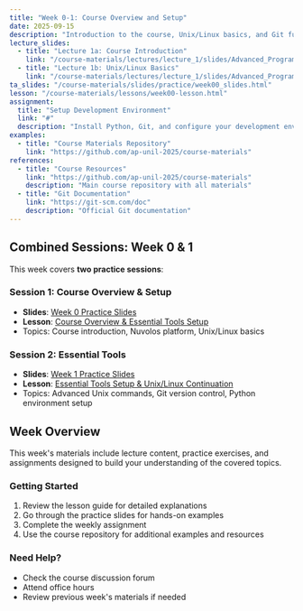 ```yaml
---
title: "Week 0-1: Course Overview and Setup"
date: 2025-09-15
description: "Introduction to the course, Unix/Linux basics, and Git fundamentals"
lecture_slides:
  - title: "Lecture 1a: Course Introduction"
    link: "/course-materials/lectures/lecture_1/slides/Advanced_Programming_2025_lecture_1a.pdf"
  - title: "Lecture 1b: Unix/Linux Basics"
    link: "/course-materials/lectures/lecture_1/slides/Advanced_Programming_2025_lecture_1b.pdf"
ta_slides: "/course-materials/slides/practice/week00_slides.html"
lesson: "/course-materials/lessons/week00-lesson.html"
assignment:
  title: "Setup Development Environment"
  link: "#"
  description: "Install Python, Git, and configure your development environment"
examples:
  - title: "Course Materials Repository"
    link: "https://github.com/ap-unil-2025/course-materials"
references:
  - title: "Course Resources"
    link: "https://github.com/ap-unil-2025/course-materials"
    description: "Main course repository with all materials"
  - title: "Git Documentation"
    link: "https://git-scm.com/doc"
    description: "Official Git documentation"
---
```


## Combined Sessions: Week 0 & 1

This week covers **two practice sessions**:

### Session 1: Course Overview & Setup
- **Slides**: [Week 0 Practice Slides](/course-materials/slides/practice/week00_slides.html)
- **Lesson**: [Course Overview & Essential Tools Setup](/course-materials/lessons/week00-lesson.html)
- Topics: Course introduction, Nuvolos platform, Unix/Linux basics

### Session 2: Essential Tools
- **Slides**: [Week 1 Practice Slides](/course-materials/slides/practice/week01_slides.html)  
- **Lesson**: [Essential Tools Setup & Unix/Linux Continuation](/course-materials/lessons/week01-lesson.html)
- Topics: Advanced Unix commands, Git version control, Python environment setup

## Week Overview

This week's materials include lecture content, practice exercises, and assignments designed to build your understanding of the covered topics.

### Getting Started

1. Review the lesson guide for detailed explanations
2. Go through the practice slides for hands-on examples  
3. Complete the weekly assignment
4. Use the course repository for additional examples and resources

### Need Help?

- Check the course discussion forum
- Attend office hours
- Review previous week's materials if needed
